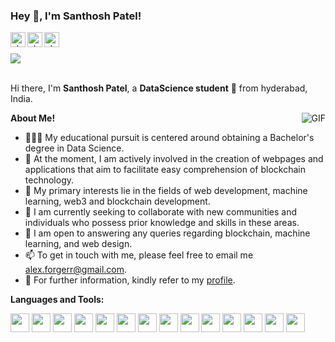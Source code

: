 <!-- <h3 title="prof"> Hi there! 👋</h3> -->

<!--
-->
<h3 title="hehehe"> Hey 👋, I'm Santhosh Patel!</h3>

<a href="https://www.linkedin.com/in/santhosh-patel/">
  <img align="left" alt="alex's LinkdeIn" width="24px" src="https://cdn.jsdelivr.net/npm/simple-icons@v3/icons/linkedin.svg" />
</a>
<a href="https://www.codechef.com/users/santhosh_patel">
  <img align="left" alt="alex's Instagram" width="24px" src="https://cdn.jsdelivr.net/npm/simple-icons@v3/icons/codechef.svg" />
</a>
<a href="https://www.hackerrank.com/santhosh_patel">
  <img align="left" alt="alex's Instagram" width="24px" src="https://cdn.jsdelivr.net/npm/simple-icons@v3/icons/hackerrank.svg" />
</a>
<br>
<br>
<img src="https://komarev.com/ghpvc/?username=alex19578&color=blueviolet">
<br />
<br />

Hi there, I'm **Santhosh Patel**, a **DataScience student** 🚀 from hyderabad, India.
 <!-- Currently pursuing bachelors 3rd year in data science and learning blockchain, solidity and web3 technologies, and an Artificial Intelligence intern 👨🏽‍💼.  -->

  <img align="right" alt="GIF" src="https://i.gifer.com/origin/78/7821a8c6532bb0dc7d6c4b75574289f0.gif" />

**About Me!**

- 👨🏽‍💻 My educational pursuit is centered around obtaining a Bachelor's degree in Data Science.
- 🌱 At the moment, I am actively involved in the creation of webpages and applications that aim to facilitate easy comprehension of blockchain technology. 
- 🤔 My primary interests lie in the fields of web development, machine learning, web3 and blockchain development.
- 💼 I am currently seeking to collaborate with new communities and individuals who possess prior knowledge and skills in these areas.
- 💬 I am open to answering any queries regarding blockchain, machine learning, and web design.
- 📫 To get in touch with me, please feel free to email me [alex.forgerr@gmail.com](mailto:alex.forgerr@gmail.com).
- 📝 For further information, kindly refer to my <a href="https://alex19578.netlify.app/"> profile</a>.


**Languages and Tools:**  


<code><img height="30" src="https://upload.wikimedia.org/wikipedia/commons/thumb/c/c3/Python-logo-notext.svg/172px-Python-logo-notext.svg.png?20220821155029"></code>
<code><img height="30" src="https://www.svgrepo.com/show/184143/java.svg"></code>
<code><img height="30" src="https://www.svgrepo.com/show/184138/linux.svg"></code>
<code><img height="30" src="https://img1.gratispng.com/20180720/bv/kisspng-javascript-logo-html-clip-art-javascript-logo-5b5188b13c2314.0304322315320700652463.jpg"></code>
<code><img height="30" src="https://soliditylang.org/images/SolBlueGradient.png"></code>
<code><img height="30" src="https://www.freepnglogos.com/uploads/logo-mysql-png/logo-mysql-mysql-logo-png-images-are-download-crazypng-21.png"></code>
<code><img height="30" src="https://cdn.pixabay.com/photo/2017/08/05/11/16/logo-2582748_640.png"></code>
<code><img height="30" src="https://w7.pngwing.com/pngs/4/808/png-transparent-css3-css3-logo-logo-language-programming-language-css-3d-icon.png"></code>
<code><img height="30" src="https://cdn-icons-png.flaticon.com/512/2612/2612051.png"></code>
<code><img height="30" src="https://cdn-images-1.medium.com/max/1200/1*5-aoK8IBmXve5whBQM90GA.png"></code>
<code><img height="30" src="https://e7.pngegg.com/pngimages/46/626/png-clipart-c-logo-the-c-programming-language-computer-icons-computer-programming-source-code-programming-miscellaneous-template.png"></code>
<code><img height="30" src="https://w7.pngwing.com/pngs/751/3/png-transparent-logo-php-html-others-text-trademark-logo-thumbnail.png"></code>
<code><img height="30" src="https://encrypted-tbn0.gstatic.com/images?q=tbn:ANd9GcReenaHW13DG0WIxuTpSsBc4h4WBYZE6YImSZkuP0JMiSlItWoR39lvgznbqoO58OnuCJg&usqp=CAU"></code>
<code><img height="30" src="https://icon2.cleanpng.com/20171220/dgw/letter-c-png-5a3a869353fec5.5541397315137849793441.jpg"></code>

